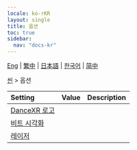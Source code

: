 ```yaml
---
locale: ko-rKR
layout: single
title: 옵션
toc: true
sidebar:
  nav: "docs-kr"
---
```

[Eng](/dancexr/menu/2025.4/stage/scene) | [繁中](/tw/dancexr/menu/2025.4/stage/scene) | [日本語](/jp/dancexr/menu/2025.4/stage/scene) | [한국어](/kr/dancexr/menu/2025.4/stage/scene) | [简中](/zh/dancexr/menu/2025.4/stage/scene)

[씬](../menu#씬) > 옵션



| Setting | Value | Description |
| :--- | --- | :--- |
| [DanceXR 로고](dancexr_logo) |
| [비트 시각화](beats_visualizer) |
| [레이저](laser) |
